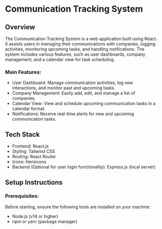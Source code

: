 # Communication Tracking System

## Overview

The Communication Tracking System is a web application built using React. It assists users in managing their communications with companies, logging activities, monitoring upcoming tasks, and handling notifications. The system includes various features, such as user dashboards, company management, and a calendar view for task scheduling.

### Main Features:
- User Dashboard: Manage communication activities, log new interactions, and monitor past and upcoming tasks.
- Company Management: Easily add, edit, and manage a list of companies.
- Calendar View: View and schedule upcoming communication tasks in a calendar format.
- Notifications: Receive real-time alerts for new and upcoming communication tasks.

## Tech Stack
- Frontend: React.js
- Styling: Tailwind CSS
- Routing: React Router
- Icons: Heroicons
- Backend (Optional for user login functionality): Express.js (local server)

## Setup Instructions

### Prerequisites:
Before starting, ensure the following tools are installed on your machine:
- Node.js (v14 or higher)
- npm or yarn (package manager)
